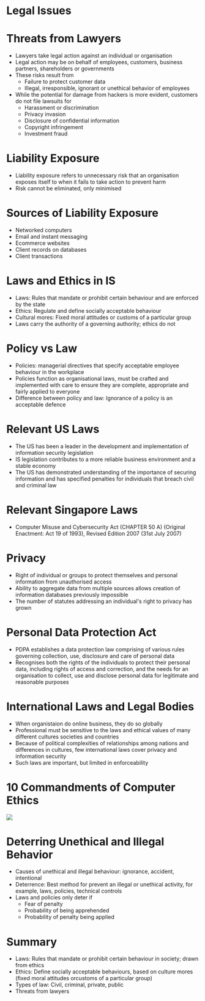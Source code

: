 # Legal Issues

# Threats from Lawyers

- Lawyers take legal action against an individual or organisation
- Legal action may be on behalf of employees, customers, business partners, shareholders or governments
- These risks result from
    - Failure to protect customer data
    - Illegal, irresponsible, ignorant or unethical behavior of employees
- While the potential for damage from hackers is more evident, customers do not file lawsuits for
    - Harassment or discrimination
    - Privacy invasion
    - Disclosure of confidential information
    - Copyright infringement
    - Investment fraud

# Liability Exposure

- Liability exposure refers to unnecessary risk that an organisation exposes itself to when it fails to take action to prevent harm
- Risk cannot be eliminated, only minimised

# Sources of Liability Exposure
- Networked computers
- Email and instant messaging
- Ecommerce websites
- Client records on databases
- Client transactions

# Laws and Ethics in IS

- Laws: Rules that mandate or prohibit certain behaviour and are enforced by the state
- Ethics: Regulate and define socially acceptable behaviour
- Cultural mores: Fixed moral attitudes or customs of a particular group
- Laws carry the authority of a governing authority; ethics do not

# Policy vs Law
- Policies: managerial directives that specify acceptable employee behaviour in the workplace
- Policies function as organisational laws, must be crafted and implemented with care to ensure they are complete, appropriate and fairly applied to everyone
- Difference between policy and law: Ignorance of a policy is an acceptable defence

# Relevant US Laws
- The US has been a leader in the development and implementation of information security legislation
- IS legislation contributes to a more reliable business environment and a stable economy
- The US has demonstrated understanding of the importance of securing information and has specified penalties for individuals that breach civil and criminal law

# Relevant Singapore Laws
- Computer Misuse and Cybersecurity Act (CHAPTER 50 A) (Original Enactment: Act 19 of 1993), Revised Edition 2007 (31st July 2007)

# Privacy

- Right of individual or groups to protect themselves and personal information from unauthorised access
- Ability to aggregate data from multiple sources allows creation of information databases previously impossible
- The number of statutes addressing an individual's right to privacy has grown

# Personal Data Protection Act

- PDPA establishes a data protection law comprising of various rules governing collection, use, disclosure and care of personal data
- Recognises both the rights of the individuals to protect their personal data, including rights of access and correction, and the needs for an organisation to collect, use and disclose personal data for legitimate and reasonable purposes

# International Laws and Legal Bodies
- When organistaion do online business, they do so globally
- Professional must be sensitive to the laws and ethical values of many different cultures societies and countries
- Because of political complexities of relationships among nations and differences in cultures, few international laws cover privacy and information security
- Such laws are important, but limited in enforceability

# 10 Commandments of Computer Ethics

![](http://www.lewisu.edu/experts/wordpress/wp-content/uploads/2019/01/ten_commandments.png)

# Deterring Unethical and Illegal Behavior

- Causes of unethical and illegal behaviour: ignorance, accident, intentional
- Deterrence: Best method for prevent an illegal or unethical activity, for example, laws, policies, technical controls
- Laws and policies only deter if 
    - Fear of penalty
    - Probability of being apprehended
    - Probability of penalty being applied

# Summary

- Laws: Rules that mandate or prohibit certain behaviour in society; drawn from ethics
- Ethics: Define socially acceptable behaviours, based on culture mores (fixed moral attitudes orcustoms of a particular group)
- Types of law: Civil, criminal, private, public
- Threats from lawyers